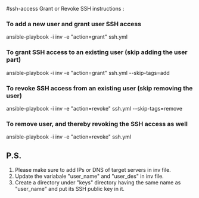 #ssh-access
Grant or Revoke SSH instructions :

### To add a new user and grant user SSH access
ansible-playbook -i inv -e "action=grant" ssh.yml

### To grant SSH access to an existing user (skip adding the user part)
ansible-playbook -i inv -e "action=grant" ssh.yml --skip-tags=add

### To revoke SSH access from an existing user (skip removing the user)
ansible-playbook -i inv -e "action=revoke" ssh.yml --skip-tags=remove

### To remove user, and thereby revoking the SSH access as well
ansible-playbook -i inv -e "action=revoke" ssh.yml


## P.S.
1. Please make sure to add IPs or DNS of target servers in inv file.
2. Update the variabale "user_name" and "user_des" in inv file.
3. Create a directory under "keys" directory having the same name as "user_name" and put its SSH public key in it.